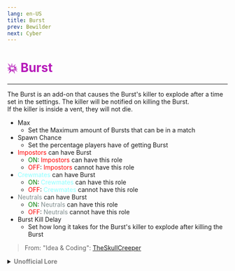 ```yaml
---
lang: en-US
title: Burst
prev: Bewilder
next: Cyber
---
```


# <font color=#b619b9>💥 <b>Burst</b></font> <Badge text="Helpful" type="tip" vertical="middle"/>
---

The Burst is an add-on that causes the Burst's killer to explode after a time set in the settings. The killer will be notified on killing the Burst.<br>
If the killer is inside a vent, they will not die.
* Max
  * Set the Maximum amount of Bursts that can be in a match
* Spawn Chance
  * Set the percentage players have of getting Burst
* <font color=red>Impostors</font> can have Burst
  * <font color=green>ON</font>: <font color=red>Impostors</font> can have this role
  * <font color=red>OFF</font>: <font color=red>Impostors</font> cannot have this role
* <font color=#8cffff>Crewmates</font> can have Burst
  * <font color=green>ON</font>: <font color=#8cffff>Crewmates</font> can have this role
  * <font color=red>OFF</font>: <font color=#8cffff>Crewmates</font> cannot have this role
* <font color=#7f8c8d>Neutrals</font> can have Burst
  * <font color=green>ON</font>: <font color=#7f8c8d>Neutrals</font> can have this role
  * <font color=red>OFF</font>: <font color=#7f8c8d>Neutrals</font> cannot have this role
* Burst Kill Delay
  * Set how long it takes for the Burst's killer to explode after killing the Burst

> From: "Idea & Coding": [TheSkullCreeper](https://github.com/Loonie-Toons/)

<details>
<summary><b><font color=gray>Unofficial Lore</font></b></summary>

Placeholder: This role is a ROLE OH EM GOSH
> Submitted by: Member
</details>